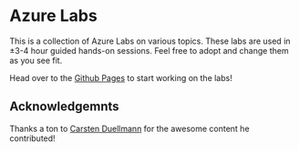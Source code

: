 # Azure Labs

This is a collection of Azure Labs on various topics. These labs are used in ±3-4 hour guided hands-on sessions. Feel free to adopt and change them as you see fit.

Head over to the [Github Pages](https://olohmann.github.io/azure-hands-on-labs/) to start working on the labs!

## Acknowledgemnts

Thanks a ton to [Carsten Duellmann](https://github.com/cadullms) for the awesome content he contributed!
